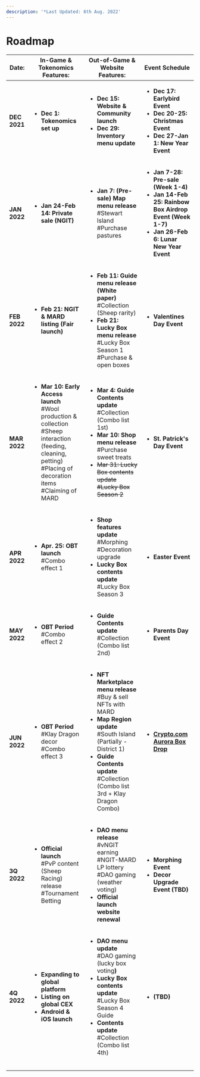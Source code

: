 ```yaml
---
description: '*Last Updated: 6th Aug. 2022'
---
```


# Roadmap

| Date:        | In-Game & Tokenomics Features:                                                                                                                                                                                                          | Out-of-Game & Website Features:                                                                                                                                                                                                                                                                 | Event Schedule                                                                                                                                                                                                   |
| ------------ | --------------------------------------------------------------------------------------------------------------------------------------------------------------------------------------------------------------------------------------- | ----------------------------------------------------------------------------------------------------------------------------------------------------------------------------------------------------------------------------------------------------------------------------------------------- | ---------------------------------------------------------------------------------------------------------------------------------------------------------------------------------------------------------------- |
| **DEC 2021** | <p></p><ul><li><strong>Dec 1: Tokenomics set up</strong></li></ul>                                                                                                                                                                      | <p></p><ul><li><strong>Dec 15: Website &#x26; Community launch</strong></li><li><strong>Dec 29: Inventory menu update</strong></li></ul>                                                                                                                                                        | <p></p><ul><li><strong>Dec 17: Earlybird Event</strong></li><li><strong>Dec 20-25: Christmas Event</strong></li><li><strong>Dec 27-Jan 1: New Year Event</strong></li></ul>                                      |
| **JAN 2022** | <p></p><ul><li><strong>Jan 24-Feb 14: Private sale (NGIT)</strong></li></ul>                                                                                                                                                            | <p></p><ul><li><strong>Jan 7: (Pre-sale) Map menu release</strong> <br>#Stewart Island <br>#Purchase pastures</li></ul>                                                                                                                                                                         | <p></p><ul><li><strong>Jan 7-28: Pre-sale (Week 1-4)</strong></li><li><strong>Jan 14-Feb 25: Rainbow Box Airdrop Event (Week 1-7)</strong></li><li><strong>Jan 26-Feb 6: Lunar New Year Event</strong></li></ul> |
| **FEB 2022** | <p></p><ul><li><strong>Feb 21: NGIT &#x26; MARD listing (Fair launch)</strong></li></ul>                                                                                                                                                | <p></p><ul><li><strong>Feb 11: Guide menu release (White paper)</strong> #Collection (Sheep rarity)</li><li><strong>Feb 21: Lucky Box menu release</strong> <br><strong></strong>#Lucky Box Season 1 <br>#Purchase &#x26; open boxes</li></ul>                                                  | <ul><li><strong>Valentines Day Event</strong></li></ul>                                                                                                                                                          |
| **MAR 2022** | <p></p><ul><li><strong>Mar 10: Early Access launch</strong> <br><strong></strong>#Wool production &#x26; collection<br>#Sheep interaction (feeding, cleaning, petting) <br>#Placing of decoration items <br>#Claiming of MARD</li></ul> | <p></p><ul><li><strong>Mar 4: Guide Contents update</strong> <br><strong></strong>#Collection (Combo list 1st)</li><li><strong>Mar 10: Shop menu release</strong> <br>#Purchase sweet treats</li><li><del>Mar 31: Lucky Box contents update #Lucky Box Season 2</del></li></ul>                 | <ul><li><strong>St. Patrick's Day Event</strong></li></ul>                                                                                                                                                       |
| **APR 2022** | <p></p><ul><li><strong>Apr. 25: OBT launch</strong> <br>#Combo effect 1</li></ul>                                                                                                                                                       | <ul><li><strong>Shop features update</strong> #Morphing <br>#Decoration upgrade </li><li><strong>Lucky Box contents update</strong><br>#Lucky Box Season 3</li></ul>                                                                                                                            | <ul><li><strong>Easter Event</strong></li></ul>                                                                                                                                                                  |
| **MAY 2022** | <ul><li><strong>OBT Period</strong> <br>#Combo effect 2</li></ul>                                                                                                                                                                       | <ul><li><strong>Guide Contents update</strong><br><strong></strong>#Collection (Combo list 2nd)</li></ul>                                                                                                                                                                                       | <ul><li><strong>Parents Day Event</strong></li></ul>                                                                                                                                                             |
| **JUN 2022** | <ul><li><strong>OBT Period</strong> <br>#Klay Dragon decor <br>#Combo effect 3</li></ul>                                                                                                                                                | <ul><li><strong>NFT Marketplace menu release</strong> <br>#Buy &#x26; sell NFTs with MARD </li><li><strong>Map Region update</strong> <br>#South Island (Partially - District 1) </li><li><strong>Guide Contents update</strong> <br>#Collection (Combo list 3rd + Klay Dragon Combo)</li></ul> | <ul><li><strong></strong><a href="https://crypto.com/nft/collection/4600f6429063d69ccea2909969a29963"><strong>Crypto.com Aurora Box Drop</strong></a><strong></strong></li></ul>                                 |
| **3Q 2022**  | <ul><li><strong>Official launch</strong> <br>#PvP content (Sheep Racing) release <br>#Tournament Betting</li></ul>                                                                                                                      | <ul><li><strong>DAO menu release</strong> <br>#vNGIT earning <br>#NGIT-MARD LP lottery <br>#DAO gaming (weather voting) </li><li><strong>Official launch website renewal</strong></li></ul>                                                                                                     | <ul><li><strong>Morphing Event</strong></li><li><strong>Decor Upgrade Event (TBD)</strong></li></ul>                                                                                                             |
| **4Q 2022**  | <ul><li><strong>Expanding to global platform</strong> </li><li><strong>Listing on global CEX</strong></li><li><strong>Android &#x26; iOS launch</strong></li></ul>                                                                      | <ul><li><strong>DAO menu update</strong> <br>#DAO gaming (lucky box voting<strong>)</strong></li><li><strong>Lucky Box contents update</strong><br><strong></strong>#Lucky Box Season 4 Guide</li><li><strong>Contents update</strong> <br>#Collection (Combo list 4th)</li></ul>               | <ul><li><strong>(TBD)</strong></li></ul>                                                                                                                                                                         |
|              |                                                                                                                                                                                                                                         |                                                                                                                                                                                                                                                                                                 |                                                                                                                                                                                                                  |
|              |                                                                                                                                                                                                                                         |                                                                                                                                                                                                                                                                                                 |                                                                                                                                                                                                                  |
|              |                                                                                                                                                                                                                                         |                                                                                                                                                                                                                                                                                                 |                                                                                                                                                                                                                  |

